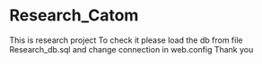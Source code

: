 # Research_Catom
This is research project
To check it please load the db from file Research_db.sql
and change connection in web.config 
Thank you
